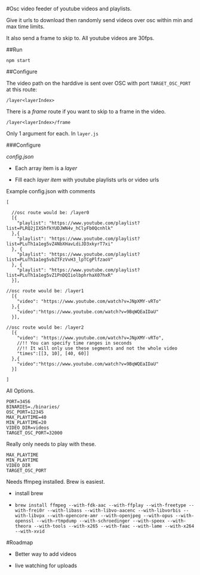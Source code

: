#Osc video feeder of youtube videos and playlists.

Give it urls to download then randomly send videos over osc within min and max time limits.

It also send a frame to skip to. All youtube videos are 30fps.

##Run

`npm start`


##Configure


The video path on the harddive is sent over OSC with port `TARGET_OSC_PORT` at this route:

`/layer<layerIndex>`

There is a _frame_ route if you want to skip to a frame in the video.

`/layer<layerIndex>/frame`

Only 1 argument for each. In `layer.js`


###Configure

_config.json_

- Each array item is a _layer_

- Fill each _layer item_ with youtube playlists urls or video urls

Example config.json with comments

```
[

  //osc route would be: /layer0
  [{
    "playlist": "https://www.youtube.com/playlist?list=PLRQ2jIXShfkYUDJWN4v_hClyFb0Qcnhlk"
  },{
    "playlist": "https://www.youtube.com/playlist?list=PLuTh1a1eg5vZ4NbXHavLdiJD3xkyrT7xi"
  }, {
    "playlist": "https://www.youtube.com/playlist?list=PLuTh1a1eg5vbZTFzVvH3_lpTCgPlfzaoV"
  }, {
    "playlist": "https://www.youtube.com/playlist?list=PLuTh1a1eg5vZ1PnDQIiolbphrhaX07hxR"
  }],

//osc route would be: /layer1
  [{
    "video": "https://www.youtube.com/watch?v=JNpXMY-vRTo"
  },{
    "video":"https://www.youtube.com/watch?v=9BqWQEaIDaU"
  }],

//osc route would be: /layer2
  [{
    "video": "https://www.youtube.com/watch?v=JNpXMY-vRTo",
    //!! You can specify time ranges in seconds
    //!! It will only use these segments and not the whole video
    "times":[[3, 10], [40, 60]]
  },{
    "video":"https://www.youtube.com/watch?v=9BqWQEaIDaU"
  }]

]
```

All Options.

```
PORT=3456
BINARIES=./binaries/
OSC_PORT=12345
MAX_PLAYTIME=40
MIN_PLAYTIME=20
VIDEO_DIR=videos
TARGET_OSC_PORT=32000

```


Really only needs to play with these.

```
MAX_PLAYTIME
MIN_PLAYTIME
VIDEO_DIR
TARGET_OSC_PORT
```



Needs ffmpeg installed. Brew is easiest.

 - install brew

- `brew install ffmpeg --with-fdk-aac --with-ffplay --with-freetype --with-frei0r --with-libass --with-libvo-aacenc --with-libvorbis --with-libvpx --with-opencore-amr --with-openjpeg --with-opus --with-openssl --with-rtmpdump --with-schroedinger --with-speex --with-theora --with-tools --with-x265 --with-faac --with-lame --with-x264 --with-xvid`


#Roadmap

 - Better way to add videos

 - live watching for uploads